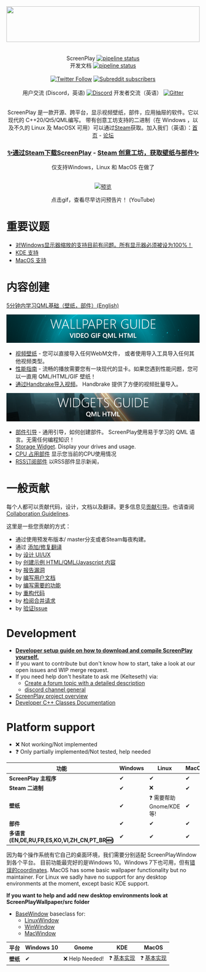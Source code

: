 <div>
<img width="100%" height="93" src=".gitlab/media/logo_gitlab_fullwidth.svg">
</div>

<div align="center">

<br>

ScreenPlay [![pipeline status](https://gitlab.com/kelteseth/ScreenPlay/badges/master/pipeline.svg)](https://gitlab.com/kelteseth/ScreenPlay/-/commits/master) <br>
开发文档  [![pipeline status](https://gitlab.com/kelteseth/ScreenPlayDeveloperDocs/badges/master/pipeline.svg)](https://gitlab.com/kelteseth/ScreenPlayDeveloperDocs/-/commits/master) <br><br>
<a href="https://twitter.com/kelteseth">![Twitter Follow](https://img.shields.io/twitter/follow/kelteseth?style=for-the-badge)</a>
<a href="https://www.reddit.com/r/ScreenPlayApp/">![Subreddit subscribers](https://img.shields.io/reddit/subreddit-subscribers/screenplayapp?style=for-the-badge)</a>
<br><br>
用户交流 (Discord，英语)
<a href="https://discord.com/invite/JBMmZbgc?utm_source=Discord%20Widget&utm_medium=Connect">![Discord](https://img.shields.io/discord/516635043435773970?style=for-the-badge)</a>
开发者交流（英语） [![Gitter](https://badges.gitter.im/ScreenPlayApp/community.svg)](https://gitter.im/ScreenPlayApp/community?utm_source=badge&utm_medium=badge&utm_campaign=pr-badge)



<br>
ScreenPlay 是一款开源、跨平台，显示视频壁纸，部件，应用抽屉的软件。它以现代的 C++20/Qt5/QML编写。
带有创意工坊支持的二进制（在 Windows ，以及不久的 Linux 及 MacOSX 可用）可以通过<a href="https://store.steampowered.com/app/672870/ScreenPlay/">Steam</a>获取。加入我们（英语）：<a href="https://screen-play.app/">首页</a> - <a href="https://forum.screen-play.app/">论坛</a>

<br> 
<h3><a href="https://store.steampowered.com/app/672870/ScreenPlay/">✨通过Steam下载ScreenPlay</a> - <a href="https://steamcommunity.com/app/672870/workshop/">Steam 创意工坊，获取壁纸与部件✨</a></h3> 
仅支持Windows，Linux 和 MacOS 在做了
<br>
<br>

<a href="https://www.youtube.com/watch?v=q-J2fTWDxw8">

![预览](.gitlab/media/preview.gif)

</a> 
<p>点击gif，查看尽早访问预告片！ (YouTube)</p>
</div>

# 重要议题
* [对Windows显示器缩放的支持目前有问题。所有显示器必须被设为100%！](https://gitlab.com/kelteseth/ScreenPlay/-/issues/125)
* [KDE 支持](https://gitlab.com/kelteseth/ScreenPlay/-/issues/111)
* [MacOS 支持](https://gitlab.com/kelteseth/ScreenPlay/-/issues/130)

# 内容创建
[5分钟内学习QML基础（壁纸，部件）(English)](https://screen-play.app/blog/guide_learn_the_basics_of_qml/)
<div>
<a href="https://kelteseth.gitlab.io/ScreenPlayDocs/wallpaper/wallpaper/"><img src=".gitlab/media/wallpaper_guide.png"></a>
</div>

* [视频壁纸](https://kelteseth.gitlab.io/ScreenPlayDocs/wallpaper/video_wallpaper/) - 您可以直接导入任何WebM文件，
或者使用导入工具导入任何其他视频类型。
* [性能指南](https://kelteseth.gitlab.io/ScreenPlayDocs/wallpaper/wallpaper/) - 流畅的播放需要您有一块现代的显卡。如果您遇到性能问题，您可以一直用  QML/HTML/GIF 壁纸！
* [通过Handbrake导入视频](https://forum.screen-play.app/topic/43/fast-bulk-video-conversion-with-handbrake)。 Handbrake 提供了方便的视频批量导入。

<div>
<a href="https://kelteseth.gitlab.io/ScreenPlayDocs/widgets/widgets/"><img src=".gitlab/media/widgets_guide.png"></a>
</div>


* [部件引导](https://kelteseth.gitlab.io/ScreenPlayDocs/widgets/widgets/) - 通用引导，如何创建部件。
ScreenPlay使用易于学习的 QML 语言。无需任何编程知识！
* [Storage Widget](https://kelteseth.gitlab.io/ScreenPlayDocs/widgets/example_Storage/). Display your drives and usage.
* [CPU 占用部件](https://kelteseth.gitlab.io/ScreenPlayDocs/widgets/example_CPU/) 显示您当前的CPU使用情况
* [RSS订阅部件](https://kelteseth.gitlab.io/ScreenPlayDocs/widgets/example_RSS/) 以RSS部件显示新闻，


# 一般贡献

每个人都可以贡献代码，设计，文档以及翻译。更多信息见[贡献引导](https://kelteseth.gitlab.io/ScreenPlayDocs/contribute/contribute)。也请查阅 [Collaboration Guidelines](Docs/CodeOfConduct.md).

这里是一些您贡献的方式：
* 通过使用预发布版本/ master分支或者Steam每夜构建。
* 通过 [添加/修复翻译](https://kelteseth.gitlab.io/ScreenPlayDocs/contribute/translations/)
* by [设计 UI/UX](https://kelteseth.gitlab.io/ScreenPlayDocs/contribute/contribute/#design)
* by [创建示例 HTML/QML/Javascript 内容](https://kelteseth.gitlab.io/ScreenPlayDocs/)
* by [报告漏洞](https://gitlab.com/kelteseth/ScreenPlay/-/issues)
* by [编写用户文档](https://gitlab.com/kelteseth/ScreenPlayDocs)
* by [编写需要的功能](https://gitlab.com/kelteseth/ScreenPlay/-/issues?label_name%5B%5D=Feature)
* by [重构代码](https://gitlab.com/kelteseth/ScreenPlay/-/issues?label_name%5B%5D=Code+Quality)
* by [检阅合并请求](https://gitlab.com/kelteseth/ScreenPlay/-/merge_requests)
* by [验证Issue](https://gitlab.com/kelteseth/ScreenPlay/-/issues?label_name%5B%5D=Unverified)

# Development
* [**Developer setup guide on how to download and compile ScreenPlay yourself.**](Docs/DeveloperSetup.md)
 * If you want to contribute but don't know how to start, take a look at our open issues and WIP merge request.
 * If you need help don't hesitate to ask me (Kelteseth) via:
     * [Create a forum topic with a detailed description](https://forum.screen-play.app/category/2/general-discussion)
     * [discord channel general](https://discord.gg/3RygPHZ)
 * [ScreenPlay project overview](Docs/ProjectOverview.md)
 * [Developer C++ Classes Documentation](https://kelteseth.gitlab.io/ScreenPlayDeveloperDocs/)

# Platform support

* ❌ Not working/Not implemented
* ❓ Only partially implemented/Not tested, help needed

<div align="center">

| 功能                	    | Windows 	    | Linux 	        | MacOS 	|
|------------------------	    |---------	    |-------	        |-------	|
| __ScreenPlay 主程序__       | ✔       	    | ✔     	        | ✔     	|
| __Steam 二进制__            | ✔       	    | ❌     	        | ✔     	|
| __壁纸__                 | ✔       	    | ❓ 需要帮助 Gnome/KDE 等!               | ✔    |
| __部件__                   | ✔       	    | ✔   	| ✔    	|
| __多语言 (EN,DE,RU,FR,ES,KO,VI,ZH_CN,PT_BR🆕)__              | ✔            	| ✔     	        |  ✔     	|

</div>

因为每个操作系统有它自己的桌面环境，我们需要分别适配 ScreenPlayWindow 到各个平台。
目前功能最完好的是Windows 10。Windows 7下也可用，但有[错误的coordinates](https://gitlab.com/kelteseth/ScreenPlay/issues/34). MacOS has some basic wallpaper functionality but no maintainer. For Linux we sadly have no support for any desktop environments at the moment, except basic KDE support.

__If you want to help and add new desktop environments look at ScreenPlayWallpaper/src folder__

* [BaseWindow](https://gitlab.com/kelteseth/ScreenPlay/blob/dev/ScreenPlayWallpaper/src/basewindow.h) baseclass for:
    * [LinuxWindow](https://gitlab.com/kelteseth/ScreenPlay/blob/dev/ScreenPlayWallpaper/src/linuxwindow.h)
    * [WinWindow](https://gitlab.com/kelteseth/ScreenPlay/blob/dev/ScreenPlayWallpaper/src/winwindow.h)
    * [MacWindow](https://gitlab.com/kelteseth/ScreenPlay/blob/dev/ScreenPlayWallpaper/src/macwindow.h)

<div align="center">

| 平台                	     | Windows 10  |   Gnome	         | KDE 	           	        | MacOS  	|
|------------------------	     |-------	   |---------	     |-------	                | -------	|
| __壁纸__                  | ✔           |❌ Help Needed!  | ❓ [基本实现](https://gitlab.com/kelteseth/ScreenPlay/-/tree/master/ScreenPlayWallpaper/kde/ScreenPlay)   | ❓ [基本实现](https://gitlab.com/kelteseth/ScreenPlay/-/blob/master/ScreenPlayWallpaper/src/MacBridge.mm)     	|


</div>

